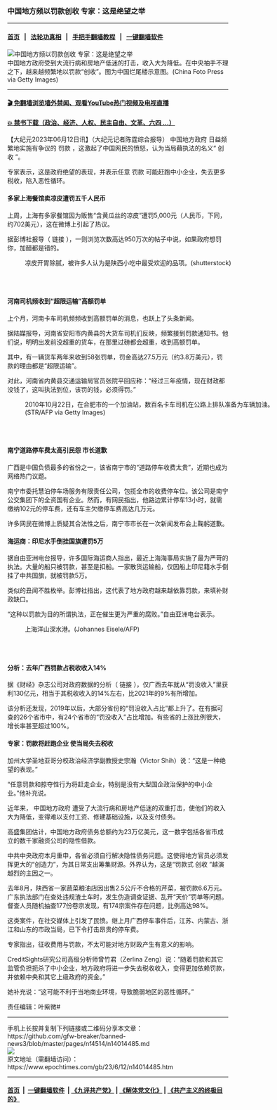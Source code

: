 ### 中国地方频以罚款创收 专家：这是绝望之举
------------------------

#### [首页](https://github.com/gfw-breaker/banned-news3/blob/master/README.md) &nbsp;&nbsp;|&nbsp;&nbsp; [法轮功真相](https://github.com/begood0513/basic/blob/master/README.md)  &nbsp;&nbsp;|&nbsp;&nbsp; [手把手翻墙教程](https://github.com/gfw-breaker/guides/wiki)  &nbsp;&nbsp;|&nbsp;&nbsp; [一键翻墙软件](https://github.com/gfw-breaker/nogfw/blob/master/README.md)  



<div><img alt="中国地方频以罚款创收 专家：这是绝望之举" class="attachment-djy_600_400 size-djy_600_400 wp-post-image" src="https://i.epochtimes.com/assets/uploads/2022/09/id13822127-a4-1_1200x1200@1200x1200-600x400.jpeg"/>
<div class="caption">
 中国地方政府受到大流行病和房地产低迷的打击，收入大为降低。在中央袖手不理之下，越来越频繁地以罚款“创收”。图为中国烂尾楼示意图。(China Foto Press via Getty Images)
</div></div><hr/>

#### [ 🎬  免翻墙浏览墙外禁闻、观看YouTube热门视频及电视直播](https://github.com/gfw-breaker/HelloWorld)

#### [ 💥  禁书下载（政治、经济、人权、民主自由、文革、六四 ...）](https://github.com/gfw-breaker/books/blob/master/README.md)

<div><p>
 【大纪元2023年06月12日讯】（大纪元记者陈霆综合报导）
 <ok href="https://www.epochtimes.com/gb/tag/%E4%B8%AD%E5%9B%BD%E5%9C%B0%E6%96%B9%E6%94%BF%E5%BA%9C.html">
  中国地方政府
 </ok>
 日益频繁地实施有争议的
 <ok href="https://www.epochtimes.com/gb/tag/%E7%BD%9A%E6%AC%BE.html">
  罚款
 </ok>
 ，这激起了中国网民的愤怒，认为当局藉执法的名义“
 <ok href="https://www.epochtimes.com/gb/tag/%E5%88%9B%E6%94%B6.html">
  创收
 </ok>
 ”。
</p>
<p>
 专家表示，这是政府绝望的表现，并表示任意
 <ok href="https://www.epochtimes.com/gb/tag/%E7%BD%9A%E6%AC%BE.html">
  罚款
 </ok>
 可能赶跑中小企业，失去更多税收，陷入恶性循环。
</p>
<h4>
 多家上海餐馆卖凉皮遭罚五千人民币
</h4>
<p>
 上周，上海有多家餐馆因为贩售“含黄瓜丝的凉皮”遭罚5,000元（人民币，下同，约702美元），这在微博上引起了热议。
</p>
<p>
 据彭博社报导（
 <ok href="https://www.bloomberg.com/news/articles/2023-06-11/esoteric-fines-pile-up-as-china-s-provinces-hunt-for-revenue" rel="noopener noreferrer" target="_blank">
  链接
 </ok>
 ），一则浏览次数高达950万次的帖子中说，如果政府想罚你，加醋都是错的。
</p>
<figure aria-describedby="caption-attachment-11721211" class="wp-caption aligncenter" id="attachment_11721211" style="width: 600px">
 <ok href="https://i.epochtimes.com/assets/uploads/2019/12/shutterstock_1166071657.jpg" target="_blank">
  <img alt="" class="size-medium_vertical wp-image-11721211" src="https://i.epochtimes.com/assets/uploads/2019/12/shutterstock_1166071657-600x400.jpg"/>
 </ok>
 <br/><figcaption class="wp-caption-text" id="caption-attachment-11721211">
  凉皮开胃除腻，被许多人认为是陕西小吃中最受欢迎的品项。(shutterstock)
 </figcaption><br/>
</figure><br/>
<h4>
 河南司机频收到“超限运输”高额罚单
</h4>
<p>
 上个月，河南卡车司机频频收到高额罚单的消息，也跃上了头条新闻。
</p>
<p>
 据陆媒报导，河南省安阳市内黄县的大货车司机们反映，频繁接到罚款通知书。他们说，明明出发前没超重的货车，在那里过磅都会超重，收到高额罚单。
</p>
<p>
 其中，有一辆货车两年来收到58张罚单，罚金高达27.5万元（约3.8万美元），罚款的理由都是“超限运输”。
</p>
<p>
 对此，河南省内黄县交通运输局官员张院平回应称：“经过三年疫情，现在财政都没钱了，这叫执法到位，该罚的钱，必须得罚。”
</p>
<figure aria-describedby="caption-attachment-13336832" class="wp-caption aligncenter" id="attachment_13336832" style="width: 601px">
 <ok href="https://i.epochtimes.com/assets/uploads/2021/10/id13336832-GettyImages-105945904@1200x1200.jpg" target="_blank">
  <img alt="" class="size-medium_vertical wp-image-13336832" src="https://i.epochtimes.com/assets/uploads/2021/10/id13336832-GettyImages-105945904@1200x1200-601x400.jpg"/>
 </ok>
 <br/><figcaption class="wp-caption-text" id="caption-attachment-13336832">
  2010年10月22日，在合肥市的一个加油站，数百名卡车司机在公路上排队准备为车辆加油。(STR/AFP via Getty Images)
 </figcaption><br/>
</figure><br/>
<h4>
 南宁道路停车费太高引民怨 市长道歉
</h4>
<p>
 广西是中国负债最多的省份之一，该省南宁市的“道路停车收费太贵”，近期也成为网络热门议题。
</p>
<p>
 南宁市委托慧泊停车场服务有限责任公司，包揽全市的收费停车位。该公司是南宁公交集团下的全资国有企业。然而，有网民指出，他路边累计停车13小时，就需缴纳102元的停车费，还有车主欠缴停车费高达几万元。
</p>
<p>
 许多网民在微博上质疑其合法性之后，南宁市市长在一次新闻发布会上鞠躬道歉。
</p>
<h4>
 海运商：印尼水手倒挂国旗遭罚5万
</h4>
<p>
 据自由亚洲电台报导，许多国际海运商人指出，最近上海海事局实施了最为严苛的执法。大量的船只被罚款，甚至是扣船。一家散货运输船，仅因船上印尼籍水手倒挂了中共国旗，就被罚款5万。
</p>
<p>
 类似的丑闻不胜枚举。彭博社指出，这代表了地方政府越来越依靠罚款，来填补财政缺口。
</p>
<p>
 “这种以罚款为目的所谓执法，正在催生更为严重的腐败。”自由亚洲电台表示。
</p>
<figure aria-describedby="caption-attachment-13690200" class="wp-caption aligncenter" id="attachment_13690200" style="width: 638px">
 <ok href="https://i.epochtimes.com/assets/uploads/2022/04/id13690200-000_13U6BC-e1648871039849.jpg" target="_blank">
  <img alt="" class="size-medium_vertical wp-image-13690200" src="https://i.epochtimes.com/assets/uploads/2022/04/id13690200-000_13U6BC-638x400.jpg"/>
 </ok>
 <br/><figcaption class="wp-caption-text" id="caption-attachment-13690200">
  上海洋山深水港。(Johannes Eisele/AFP)
 </figcaption><br/>
</figure><br/>
<h4>
 分析：去年广西罚款占税收收入14%
</h4>
<p>
 据《财经》杂志公司对政府数据的分析（
 <ok href="https://archive.ph/lyOTL#selection-287.1-287.5" rel="noopener noreferrer" target="_blank">
  链接
 </ok>
 ），仅广西去年就从“罚没收入”里获利130亿元，相当于其税收收入的14%左右，比2021年的9%有所增加。
</p>
<p>
 该分析还发现，2019年以后，大部分省份的“罚没收入占比”都上升了。在有据可查的26个省市中，有24个省市的“罚没收入”占比增加。有些省的上涨比例很大，增长率甚至超过100%。
</p>
<h4>
 专家：罚款将赶跑企业 使当局失去税收
</h4>
<p>
 加州大学圣地亚哥分校政治经济学副教授史宗瀚（Victor Shih）说：“这是一种绝望的表现。”
</p>
<p>
 “任意罚款和掠夺性行为将赶走企业，特别是没有大型国企政治保护的中小企业。”他补充说。
</p>
<p>
 近年来，
 <ok href="https://www.epochtimes.com/gb/tag/%E4%B8%AD%E5%9B%BD%E5%9C%B0%E6%96%B9%E6%94%BF%E5%BA%9C.html">
  中国地方政府
 </ok>
 遭受了大流行病和房地产低迷的双重打击，使他们的收入大为降低，变得难以支付工资、修建基础设施，以及支付债务。
</p>
<p>
 高盛集团估计，中国地方政府债务总额约为23万亿美元，这一数字包括各省市成立的数千家融资公司的隐性借款。
</p>
<p>
 中共中央政府本月重申，各省必须自行解决隐性债务问题。这使得地方官员必须发挥更大的“创造力”，为其日常支出筹集财源。外界认为，这是“罚款式
 <ok href="https://www.epochtimes.com/gb/tag/%E5%88%9B%E6%94%B6.html">
  创收
 </ok>
 ”越演越烈的主因之一。
</p>
<p>
 去年8月，陕西省一家蔬菜粮油店因出售2.5公斤不合格的芹菜，被罚款6.6万元。广东执法部门在查处违规渣土车时，发生伪造调查证据、乱开“天价”罚单等问题。督查人员随机抽查177份卷宗发现，有174宗案件存在问题，比例高达98%。
</p>
<p>
 这类案件，在社交媒体上引发了民愤。继上月广西停车事件后，江苏、内蒙古、浙江和山东的市政当局，已下令打击昂贵的停车费。
</p>
<p>
 专家指出，征收费用与罚款，不太可能对地方财政产生有意义的影响。
</p>
<p>
 CreditSights研究公司高级分析师曾竹君（Zerlina Zeng）说：“随着罚款和其它监管负担扼杀了中小企业，地方政府将进一步失去税收收入，变得更加依赖罚款，并依赖中央和其它上级政府的资金。”
</p>
<p>
 她补充说：“这可能不利于当地商业环境，导致脆弱地区的恶性循环。”
</p>
<p>
 责任编辑：叶紫微#
</p>
</div>
<hr/>
手机上长按并复制下列链接或二维码分享本文章：<br/>
https://github.com/gfw-breaker/banned-news3/blob/master/pages/nf4514/n14014485.md <br/>
<a href='https://github.com/gfw-breaker/banned-news3/blob/master/pages/nf4514/n14014485.md'><img src='https://github.com/gfw-breaker/banned-news3/blob/master/pages/nf4514/n14014485.md.png'/></a> <br/>
原文地址（需翻墙访问）：https://www.epochtimes.com/gb/23/6/12/n14014485.htm


------------------------
#### [首页](https://github.com/gfw-breaker/banned-news3/blob/master/README.md) &nbsp;|&nbsp; [一键翻墙软件](https://github.com/gfw-breaker/nogfw/blob/master/README.md) &nbsp;| [《九评共产党》](https://github.com/gfw-breaker/9ping.md/blob/master/README.md#九评之一评共产党是什么) | [《解体党文化》](https://github.com/gfw-breaker/jtdwh.md/blob/master/README.md) | [《共产主义的终极目的》](https://github.com/gfw-breaker/gczydzjmd.md/blob/master/README.md)


<img src='http://gfw-breaker.win/banned-news3/pages/nf4514/n14014485.md' width='0px' height='0px'/>